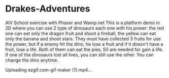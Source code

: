 # Drakes-Adventures
AIV School exercise with Phaser and Wamp.net 
This is a platform demo in 2D where you can use 2 type of dinosaurs each one with his power: the red one can eat only the dragon fruit and shoot a fireball, the yellow can eat only the banana and shoot stars. They must have collected 3 fruits for use the power, but if a enemy hit the dino, he lose a fruit and if it doesn't have a fruit, lose a life. 
Both of them can eat the pies, 50 are needed for gain a life. 
If one of the dinosaurs lost all lives, you can still use the other. You can change the dino anytime.

Uploading ezgif.com-gif-maker (1).mp4…
